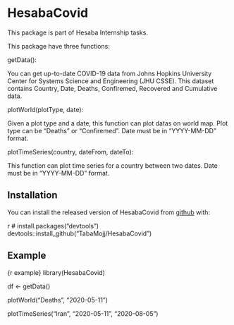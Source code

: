 
<!-- README.md is generated from README.Rmd. Please edit that file -->


# HesabaCovid

This package is part of Hesaba Internship tasks.

This package have three functions:

getData():

You can get up-to-date COVID-19 data from Johns Hopkins University
Center for Systems Science and Engineering (JHU CSSE). This dataset
contains Country, Date, Deaths, Confiremed, Recovered and Cumulative
data.

plotWorld(plotType, date):

Given a plot type and a date, this function can plot datas on world map.
Plot type can be “Deaths” or “Confiremed”. Date must be in “YYYY-MM-DD”
format.

plotTimeSeries(country, dateFrom, dateTo):

This function can plot time series for a country between two dates. Date
must be in “YYYY-MM-DD” format.

## Installation

You can install the released version of HesabaCovid from
[github](https://github.com/TabaMojj/HesabaCovid) with:

r \# install.packages(“devtools”)
devtools::install\_github(“TabaMojj/HesabaCovid”)

## Example

{r example} library(HesabaCovid)

df \<- getData()

plotWorld(“Deaths”, “2020-05-11”)

plotTimeSeries(“Iran”, “2020-05-11”, “2020-08-05”)

